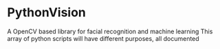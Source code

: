 # PythonVision
A OpenCV based library for facial recognition and machine learning
This array of python scripts will have different purposes, all documented
